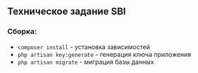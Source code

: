 ## Техническое задание SBI

### Сборка:

- `composer install` - установка зависимостей
- `php artisan key:generate` - генерация ключа приложения
- `php artisan migrate` - миграция базы данных
